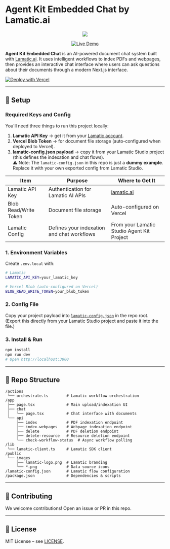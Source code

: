 # Agent Kit Embedded Chat by Lamatic.ai
<p align="center">
  <img src="https://media2.giphy.com/media/v1.Y2lkPTc5MGI3NjExdmFmdXh4aHB3bXZidmg1dDM1azhtY2xheTl6ZnUzbHdsYXo1OXVvcSZlcD12MV9pbnRlcm5hbF9naWZfYnlfaWQmY3Q9Zw/6hnrR2Vk2PLByiWKbL/giphy.gif"/>
</p>

<p align="center">
  <a href="https://agent-kit-embedded-chat.vercel.app" target="_blank">
    <img src="https://img.shields.io/badge/Live%20Demo-black?style=for-the-badge" alt="Live Demo" />
  </a>
</p>

**Agent Kit Embedded Chat** is an AI-powered document chat system built with [Lamatic.ai](https://lamatic.ai). It uses intelligent workflows to index PDFs and webpages, then provides an interactive chat interface where users can ask questions about their documents through a modern Next.js interface.

[![Deploy with Vercel](https://vercel.com/button)](https://vercel.com/new/clone?repository-url=https://github.com/Lamatic/AgentKit&root-directory=templates/embed/chat&env=LAMATIC_API_KEY,BLOB_READ_WRITE_TOKEN&envDescription=Lamatic%20API%20key%20and%20Vercel%20Blob%20token%20are%20required.&envLink=https://lamatic.ai/docs/keys#required-api-keys)

---

## 🔑 Setup

### Required Keys and Config

You'll need three things to run this project locally:  

1. **Lamatic API Key** → get it from your [Lamatic account](https://lamatic.ai).  
2. **Vercel Blob Token** → for document file storage (auto-configured when deployed to Vercel).  
3. **lamatic-config.json payload** → copy it from your Lamatic Studio project (this defines the indexation and chat flows).  
   ⚠️ Note: The `lamatic-config.json` in this repo is just a **dummy example**.  
   Replace it with your own exported config from Lamatic Studio.

| Item                    | Purpose                                      | Where to Get It                                 |
| ----------------------- | -------------------------------------------- | ----------------------------------------------- |
| Lamatic API Key         | Authentication for Lamatic AI APIs           | [lamatic.ai](https://lamatic.ai)                |
| Blob Read/Write Token   | Document file storage                        | Auto-configured on Vercel                       |
| Lamatic Config          | Defines your indexation and chat workflows   | From your Lamatic Studio Agent Kit Project      |

### 1. Environment Variables

Create `.env.local` with:

```bash
# Lamatic
LAMATIC_API_KEY=your_lamatic_key

# Vercel Blob (auto-configured on Vercel)
BLOB_READ_WRITE_TOKEN=your_blob_token
```

### 2. Config File

Copy your project payload into [`lamatic-config.json`](./lamatic-config.json) in the repo root.  
(Export this directly from your Lamatic Studio project and paste it into the file.)

### 3. Install & Run

```bash
npm install
npm run dev
# Open http://localhost:3000
```

---

## 📂 Repo Structure

```
/actions
 └── orchestrate.ts        # Lamatic workflow orchestration
/app
 ├── page.tsx              # Main upload/indexation UI
 ├── chat
 │   └── page.tsx          # Chat interface with documents
 └── api
     ├── index             # PDF indexation endpoint
     ├── index-webpages    # Webpage indexation endpoint
     ├── delete            # PDF deletion endpoint
     ├── delete-resource   # Resource deletion endpoint
     └── check-workflow-status  # Async workflow polling
/lib
 └── lamatic-client.ts     # Lamatic SDK client
/public
 └── images
     ├── lamatic-logo.png  # Lamatic branding
     └── *.png             # Data source icons
/lamatic-config.json       # Lamatic flow configuration
/package.json              # Dependencies & scripts
```

---

## 🤝 Contributing

We welcome contributions! Open an issue or PR in this repo.

---

## 📜 License

MIT License – see [LICENSE](./LICENSE).